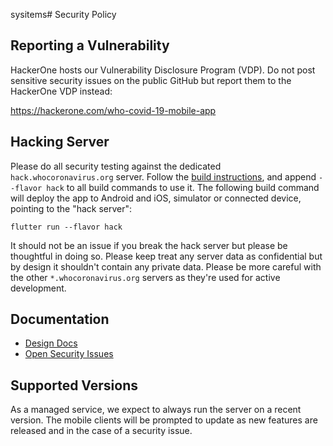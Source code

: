 sysitems# Security Policy

## Reporting a Vulnerability

HackerOne hosts our Vulnerability Disclosure Program (VDP). Do not post sensitive
security issues on the public GitHub but report them to the HackerOne VDP instead:

https://hackerone.com/who-covid-19-mobile-app

## Hacking Server

Please do all security testing against the dedicated `hack.whocoronavirus.org` server.
Follow the [build instructions](https://github.com/WorldHealthOrganization/app/blob/master/client/README.md),
and append `--flavor hack` to all build commands to use it. The following build
command will deploy the app to Android and iOS, simulator or connected device,
pointing to the "hack server":

```
flutter run --flavor hack
```

It should not be an issue if you break the hack server but please be thoughtful in doing
so. Please keep treat any server data as confidential but by design it shouldn't contain
any private data. Please be more careful with the other `*.whocoronavirus.org` servers
as they're used for active development.

## Documentation

- [Design Docs](https://github.com/WorldHealthOrganization/app/blob/master/docs/devdesign/README.md)
- [Open Security Issues](https://github.com/WorldHealthOrganization/app/issues?q=is%3Aissue+is%3Aopen+label%3Asecurity)

## Supported Versions

As a managed service, we expect to always run the server on a recent version.
The mobile clients will be prompted to update as new features are released and
in the case of a security issue.
